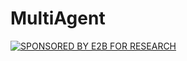 # MultiAgent

[![SPONSORED BY E2B FOR RESEARCH](https://img.shields.io/badge/SPONSORED%20BY-E2B%20FOR%20STARTUPS-ff8800?style=for-the-badge)](https://e2b.dev/research)
